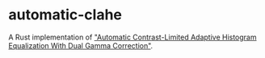 automatic-clahe
===============

A Rust implementation of ["Automatic Contrast-Limited Adaptive Histogram Equalization With Dual Gamma Correction"][PAPER].

[PAPER]: https://ieeexplore.ieee.org/abstract/document/8269243/
